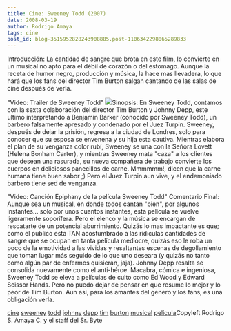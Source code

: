 ```yaml
---
title: Cine: Sweeney Todd (2007)
date: 2008-03-19
author: Rodrigo Amaya
tags: cine
post_id: blog-3515952828243908885.post-1106342298065289833
---
```


Introducción: La
      cantidad de sangre que brota en este film, lo convierte en un musical no apto para el débil de
      corazón o del estomago. Aunque la receta de humor negro, producción y música, la hace mas
      llevadera, lo que hará que los fans del director Tim Burton salgan cantando de las salas de
      cine después de verla.

"Video: Trailer de Sweeney
      Todd"
[![](http://bp1.blogger.com/_ayvorITawE4/R-FkGEiioLI/AAAAAAAAAmE/l-Eqnzx724U/s320/sweeney2007.jpg)](http://bp1.blogger.com/_ayvorITawE4/R-FkGEiioLI/AAAAAAAAAmE/l-Eqnzx724U/s1600-h/sweeney2007.jpg)Sinopsis: En Sweeney Todd, contamos con la sexta
      colaboración del director Tim Burton y Johnny Depp, este ultimo interpretando a Benjamin
      Barker (conocido por Sweeney Todd), un barbero falsamente apresado y condenado por el Juez
      Turpin. Sweeney, después de dejar la prisión, regresa a la ciudad de Londres, solo para
      conocer que su esposa se envenena y su hija esta cautiva. Mientras elabora el plan de su
      venganza color rubí, Sweeney se una con la Señora Lovett (Helena Bonham Carter), y mientras
      Sweeney mata "caza" a los clientes que desean una rasurada, su nueva
      compañera de trabajo convierte los cuerpos en deliciosos panecillos de
      carne. Mmmmmm!, dicen que la carne humana tiene buen sabor ;)
Pero el Juez Turpin
      aun vive, y el endemoniado barbero tiene sed de venganza.

"Video: Canción Epiphany de
      la película Sweeney Todd"
Comentario Final: Aunque sea un musical, en donde
      todos cantan "bien", por algunos instantes... solo por unos cuantos instantes, esta película
      se vuelve ligeramente soporífera. Pero el elenco y la música se encargan de rescatarte de un
      potencial aburrimiento. Quizás lo mas impactante es que; como el publico esta TAN acostumbrado
      a las ridículas cantidades de sangre que se ocupan en tanta película mediocre, quizás eso le
      roba un poco de la emotividad a las vividas y resaltantes escenas de degollamiento que toman
      lugar más seguido de lo que uno deseara (y quizás no tanto como algún par de enfermos
      quisieran, jaja). Johnny Depp resalta se consolida nuevamente como el anti-héroe. Macabra,
      cómica e ingeniosa, Sweeney Todd se eleva a películas de culto como Ed Wood y Edward Scissor
      Hands. Pero no puedo dejar de pensar en que resume lo mejor y lo peor de Tim Burton. Aun así,
      para los amantes del genero y los fans, es una obligación verla.

[cine](http://www.blogalaxia.com/tags/cine) [sweeney](http://www.blogalaxia.com/tags/sweeney) [todd](http://www.blogalaxia.com/tags/todd) [johnny](http://www.blogalaxia.com/tags/johnny) [depp](http://www.blogalaxia.com/tags/depp) [tim](http://www.blogalaxia.com/tags/tim) [burton](http://www.blogalaxia.com/tags/burton) [musical](http://www.blogalaxia.com/tags/musical) [pelicula](http://www.blogalaxia.com/tags/pelicula)Copyleft Rodrigo S. Amaya C. y el staff del Sr.
      Byte